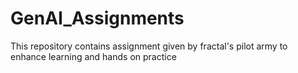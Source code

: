 # GenAI_Assignments
This repository contains assignment given by fractal's pilot army to enhance learning and hands on practice
